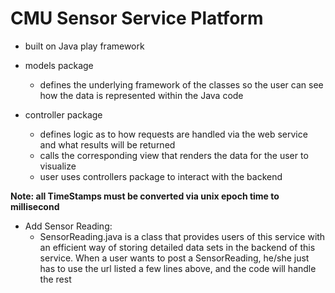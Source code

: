 CMU Sensor Service Platform
============

- built on Java play framework

- models package
    - defines the underlying framework of the classes so the user can see how the data is represented
      within the Java code
    
- controller package
    - defines logic as to how requests are handled via the web service and what results will be
      returned
    - calls the corresponding view that renders the data for the user to visualize
    - user uses controllers package to interact with the backend

**Note: all TimeStamps must be converted via unix epoch time to millisecond**

- Add Sensor Reading:
    - SensorReading.java is a class that provides users of this service with an efficient way of
      storing detailed data sets in the backend of this service. When a user wants to post a 
      SensorReading, he/she just has to use the url listed a few lines above, and the code
      will handle the rest
